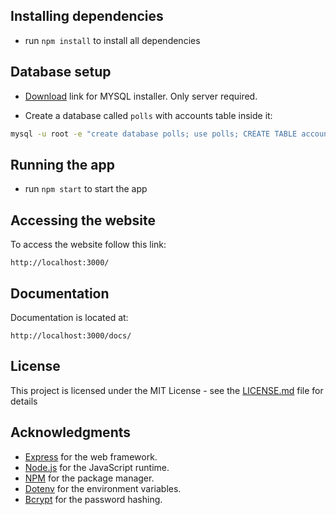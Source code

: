 
## Installing dependencies

- run ```npm install``` to install all dependencies



## Database setup

- [Download](https://dev.mysql.com/downloads/installer) link for MYSQL installer. Only server required.

- Create a database called ```polls``` with accounts table inside it: 
```sh
mysql -u root -e "create database polls; use polls; CREATE TABLE accounts (  id INT AUTO_INCREMENT PRIMARY KEY,  username VARCHAR(255) NOT NULL,  password VARCHAR(255) NOT NULL);
```

## Running the app

- run ```npm start``` to start the app

## Accessing the website

To access the website follow this link:
```
http://localhost:3000/
```

## Documentation

Documentation is located at:
```
http://localhost:3000/docs/
```

## License

This project is licensed under the MIT License - see the [LICENSE.md](LICENSE.md) file for details

## Acknowledgments

- [Express](https://expressjs.com/) for the web framework.
- [Node.js](https://nodejs.org/en/) for the JavaScript runtime.
- [NPM](https://www.npmjs.com/) for the package manager.
- [Dotenv](https://www.npmjs.com/package/dotenv) for the environment variables.
- [Bcrypt](https://www.npmjs.com/package/bcrypt) for the password hashing.
